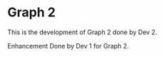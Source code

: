 # Graph 2

This is the development of Graph 2 done by Dev 2.

Enhancement Done by Dev 1 for Graph 2.
